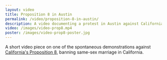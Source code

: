```yaml
---
layout: video
title: Proposition 8 in Austin
permalink: /video/proposition-8-in-austin/
description: A video documenting a protest in Austin against California's Proposition 8, banning same-sex marriage in California.
video: /images/video-prop8.mp4
poster: /images/video-prop8-poster.jpg
---
```


A short video piece on one of the spontaneous demonstrations against [California's Proposition 8](http://en.wikipedia.org/wiki/California_Proposition_8), banning same-sex marriage in California. 